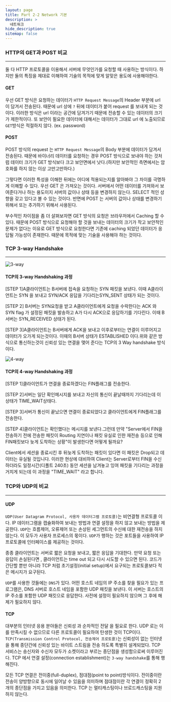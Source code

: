 ```yaml
---
layout: page
title: Part 2-2 Network 기본
description: >
  네트워크
hide_description: true
sitemap: false
---
```


### HTTP의 GET과 POST 비교

---
둘 다 HTTP 프로토콜을 이용해서 서버에 무엇인가를 요청할 때 사용하는 방식이다. 하지만 둘의 특징을
제대로 이해하여 기술의 목적에 맞게 알맞은 용도에 사용해야한다.

#### GET
우선 GET 방식은 요청하는 데이터가 `HTTP Request Message`의 Header 부분에 url 이 담겨서 
전송된다. 때문에 url 상에 `?` 뒤에 데이터가 붙어 request 를 보내게 되는 것이다. 이러한 방식은
url 이라는 공간에 담겨가기 때문에 전송할 수 있는 데이터의 크기가 제한적이다. 또 보안이 필요한
데이터에 대해서는 데이터가 그대로 url 에 노출되므로 `GET`방식은 적절하지 않다. (ex. password)

#### POST
POST 방식의 request 는 `HTTP Request Message`의 Body 부분에 데이터가 담겨서 전송된다.
때문에 바이너리 데이터를 요청하는 경우 POST 방식으로 보내야 하는 것처럼 데이터 크기가 GET 방식보다
크고 보안면에서 낫다.(하지만 보안적인 측면에서는 암호화를 하지 않는 이상 고만고만하다.)

그렇다면 이러한 특성을 이해한 뒤에는 어디에 적용되는지를 알아봐야 그 차이를 극명하게 이해할 수 있다.
우선 GET 은 가져오는 것이다. 서버에서 어떤 데이터를 가져와서 보여준다거나 하는 용도이지 서버의
값이나 상태 등을 변경하지 않는다. SELECT 적인 성향을 갖고 있다고 볼 수 있는 것이다.
반면에 POST 는 서버의 값이나 상태를 변경하기 위해서 또는 추가하기 위해서 사용된다.

부수적인 차이점을 좀 더 살펴보자면 GET 방식의 요청은 브라우저에서 Caching 할 수 있다.
때문에 POST 방식으로 요청해야 할 것을 보내는 데이터의 크기가 작고 보안적인 문제가 없다는 이유로
GET 방식으로 요청한다면 기존에 caching 되었던 데이터가 응답될 가능성이 존재한다. 때문에 목적에
맞는 기술을 사용해야 하는 것이다.

### TCP 3-way Handshake

---
![3-way](https://img1.daumcdn.net/thumb/R1280x0/?scode=mtistory2&fname=https%3A%2F%2Ft1.daumcdn.net%2Fcfile%2Ftistory%2F225A964D52F1BB6917)
#### TCP의 3-way Handshaking 과정
[STEP 1]A클라이언트는 B서버에 접속을 요청하는 SYN 패킷을 보낸다. 이때 A클라이언트는 SYN 을 
보내고 SYN/ACK 응답을 기다리는SYN_SENT 상태가 되는 것이다.

[STEP 2] B서버는 SYN요청을 받고 A클라이언트에게 요청을 수락한다는 ACK 와 SYN flag 가
설정된 패킷을 발송하고 A가 다시 ACK으로 응답하기를 기다린다. 이때 B서버는 SYN_RECEIVED
상태가 된다.

[STEP 3]A클라이언트는 B서버에게 ACK을 보내고 이후로부터는 연결이 이루어지고 데이터가 오가게
되는것이다. 이때의 B서버 상태가 ESTABLISHED 이다.위와 같은 방식으로 통신하는것이 신뢰성 있는
연결을 맺어 준다는 TCP의 3 Way handshake 방식이다.

![4-way](https://img1.daumcdn.net/thumb/R1280x0/?scode=mtistory2&fname=https%3A%2F%2Ft1.daumcdn.net%2Fcfile%2Ftistory%2F2152353F52F1C02835)
#### TCP의 4-way Handshaking 과정
[STEP 1]클라이언트가 연결을 종료하겠다는 FIN플래그를 전송한다.

[STEP 2]서버는 일단 확인메시지를 보내고 자신의 통신이 끝날때까지 기다리는데 이 상태가 
TIME_WAIT상태다.

[STEP 3]서버가 통신이 끝났으면 연결이 종료되었다고 클라이언트에게 FIN플래그를 전송한다.

[STEP 4]클라이언트는 확인했다는 메시지를 보낸다.그런데 만약 "Server에서 FIN을 전송하기
전에 전송한 패킷이 Routing 지연이나 패킷 유실로 인한 재전송 등으로 인해 FIN패킷보다 늦게
도착하는 상황"이 발생한다면 어떻게 될까요?

Client에서 세션을 종료시킨 후 뒤늦게 도착하는 패킷이 있다면 이 패킷은 Drop되고 데이터는
유실될 것입니다. 이러한 현상에 대비하여 Client는 Server로부터 FIN을 수신하더라도 
일정시간(디폴트 240초) 동안 세션을 남겨놓고 잉여 패킷을 기다리는 과정을 거치게 되는데
이 과정을 "TIME_WAIT" 라고 합니다.

### TCP와 UDP의 비교

---
#### UDP
`UDP(User Datagram Protocol, 사용자 데이터그램 프로토콜)`는 비연결형 프로토콜 이다. 
IP 데이터그램을 캡슐화하여 보내는 방법과 연결 설정을 하지 않고 보내는 방법을 제공한다. 
`UDP`는 흐름제어, 오류제어 또는 손상된 세그먼트의 수신에 대한 재전송을 하지 않는다. 이 모두가
사용자 프로세스의 몫이다. `UDP`가 행하는 것은 포트들을 사용하여 IP 프로토콜에 인터페이스를 
제공하는 것이다.

종종 클라이언트는 서버로 짧은 요청을 보내고, 짧은 응답을 기대한다. 만약 요청 또는 응답이 손실된다면
, 클라이언트는 time out 되고 다시 시도할 수 있으면 된다. 코드가 간단할 뿐만 아니라 TCP 처럼
초기설정(initial setup)에서 요구되는 프로토콜보다 적은 메시지가 요구된다.

`UDP`를 사용한 것들에는 `DNS`가 있다. 어떤 호스트 네임의 IP 주소를 찾을 필요가 있는 프로그램은,
DNS 서버로 호스트 네임을 포함한 UDP 패킷을 보낸다. 이 서버는 호스트의 IP 주소를 포함한 UDP
패킷으로 응답한다. 사전에 설정이 필요하지 않으며 그 후에 해제가 필요하지 않다.


#### TCP
대부분의 인터넷 응용 분야들은 신뢰성 과 순차적인 전달 을 필요로 한다. UDP 로는 이를 만족시킬 수
없으므로 다른 프로토콜이 필요하여 탄생한 것이 TCP이다. `TCP(Transmission Control Protocol,
전송제어 프로토콜)`는 신뢰성이 없는 인터넷을 통해 종단간에 신뢰성 있는 바이트 스트림을 전송 하도록
특별히 설계되었다. TCP 서비스는 송신자와 수신자 모두가 소켓이라고 부르는 종단점을 생성함으로써
이루어진다. TCP 에서 연결 설정(connection establishment)는 `3-way handshake`를 통해
행해진다.

모든 TCP 연결은 전이중(full-duplex), 점대점(point to point)방식이다. 전이중이란 전송이
양방향으로 동시에 일어날 수 있음을 의미하며 점대점이란 각 연결이 정확히 2 개의 종단점을 가지고
있음을 의미한다. TCP 는 멀티캐스팅이나 브로드캐스팅을 지원하지 않는다.